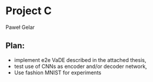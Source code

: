 # Project C
Paweł Gelar

## Plan:
- implement e2e VaDE described in the attached thesis,
- test use of CNNs as encoder and/or decoder network,
- Use fashion MNIST for experiments
